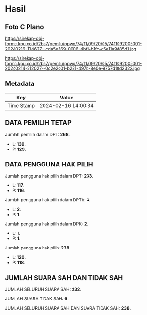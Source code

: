 # Hasil

## Foto C Plano

https://sirekap-obj-formc.kpu.go.id/2ba7/pemilu/ppwp/74/11/09/20/05/7411092005001-20240216-134627--cda5e369-0006-4bf1-b1fc-d5e11a9d85d1.jpg

https://sirekap-obj-formc.kpu.go.id/2ba7/pemilu/ppwp/74/11/09/20/05/7411092005001-20240214-212027--0c2e2c01-b281-497b-8e0e-9757d10d2322.jpg


## Metadata

| Key        | Value               |
| ---------- | ------------------- |
| Time Stamp | 2024-02-16 14:00:34 |


## DATA PEMILIH TETAP

Jumlah pemilih dalam DPT: **268**.
 * L: **139**.
 * P: **129**.

## DATA PENGGUNA HAK PILIH

Jumlah pengguna hak pilih dalam DPT: **233**.
 * L: **117**.
 * P: **116**.

Jumlah pengguna hak pilih dalam DPTb: **3**.
 * L: **2**.
 * P: **1**.

Jumlah pengguna hak pilih dalam DPK: **2**.
 * L: **1**.
 * P: **1**.

Jumlah pengguna hak pilih: **238**.
 * L: **120**.
 * P: **118**.

## JUMLAH SUARA SAH DAN TIDAK SAH

JUMLAH SELURUH SUARA SAH: **232**.

JUMLAH SUARA TIDAK SAH: **6**.

JUMLAH SELURUH SUARA SAH DAN SUARA TIDAK SAH: **238**.


